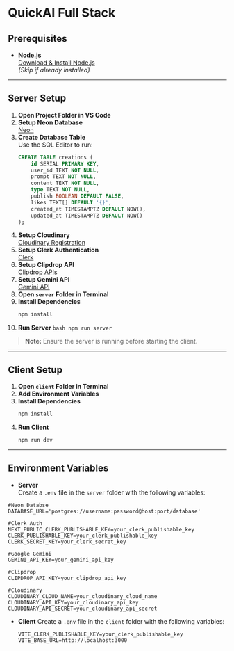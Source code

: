 # QuickAI Full Stack


## Prerequisites

- **Node.js**  
    [Download & Install Node.js](https://nodejs.org/en/download/)  
    *(Skip if already installed)*

---

## Server Setup

1. **Open Project Folder in VS Code**
2. **Setup Neon Database**  
     [Neon](https://neon.com)
3. **Create Database Table**  
     Use the SQL Editor to run:
     ```sql
     CREATE TABLE creations (
         id SERIAL PRIMARY KEY,
         user_id TEXT NOT NULL,
         prompt TEXT NOT NULL,
         content TEXT NOT NULL,
         type TEXT NOT NULL,
         publish BOOLEAN DEFAULT FALSE,
         likes TEXT[] DEFAULT '{}',
         created_at TIMESTAMPTZ DEFAULT NOW(),
         updated_at TIMESTAMPTZ DEFAULT NOW()
     );
     ```
4. **Setup Cloudinary**  
     [Cloudinary Registration](https://cloudinary.com/users/register_free)
5. **Setup Clerk Authentication**  
     [Clerk](https://clerk.com/)
6. **Setup Clipdrop API**  
     [Clipdrop APIs](https://clipdrop.co/apis)
7. **Setup Gemini API**  
     [Gemini API](https://aistudio.google.com/apikey)
8. **Open `server` Folder in Terminal**
9. **Install Dependencies**
     ```bash
     npm install
     ```
10. **Run Server**
        ```bash
        npm run server
        ```

> **Note:** Ensure the server is running before starting the client.

---

## Client Setup

1. **Open `client` Folder in Terminal**
2. **Add Environment Variables**
3. **Install Dependencies**
     ```bash
     npm install
     ```
4. **Run Client**
     ```bash
     npm run dev
     ```

---
## Environment Variables
- **Server**  
  Create a `.env` file in the `server` folder with the following variables:
```plaintext
#Neon Databse
DATABASE_URL='postgres://username:password@host:port/database'

#Clerk Auth
NEXT_PUBLIC_CLERK_PUBLISHABLE_KEY=your_clerk_publishable_key
CLERK_PUBLISHABLE_KEY=your_clerk_publishable_key
CLERK_SECRET_KEY=your_clerk_secret_key

#Google Gemini
GEMINI_API_KEY=your_gemini_api_key

#Clipdrop
CLIPDROP_API_KEY=your_clipdrop_api_key

#Cloudinary
CLOUDINARY_CLOUD_NAME=your_cloudinary_cloud_name
CLOUDINARY_API_KEY=your_cloudinary_api_key
CLOUDINARY_API_SECRET=your_cloudinary_api_secret
```

- **Client**
    Create a `.env` file in the `client` folder with the following variables:
    ```plaintext
    VITE_CLERK_PUBLISHABLE_KEY=your_clerk_publishable_key
    VITE_BASE_URL=http://localhost:3000
    ```
